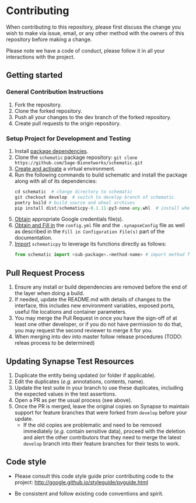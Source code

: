 # Contributing

When contributing to this repository, please first discuss the change you wish to make via issue,
email, or any other method with the owners of this repository before making a change. 

Please note we have a code of conduct, please follow it in all your interactions with the project.

## Getting started

### General Contribution Instructions

1. Fork the repository.
2. Clone the forked repository.
3. Push all your changes to the dev branch of the forked repository.
4. Create pull requests to the origin repository.

### Setup Project for Development and Testing

1. Install [package dependencies](https://sage-schematic.readthedocs.io/en/develop/README.html#installation-requirements-and-pre-requisites).
2. Clone the `schematic` package repository: `git clone https://github.com/Sage-Bionetworks/schematic.git`
3. [Create and activate](https://sage-schematic.readthedocs.io/en/develop/README.html#virtual-environment-setup) a virtual environment.
4. Run the following commands to build schematic and install the package along with all of its dependencies:
   ```python
   cd schematic  # change directory to schematic
   git checkout develop  # switch to develop branch of schematic
   poetry build # build source and wheel archives
   pip install dist/schematicpy-0.1.11-py3-none-any.whl  # install wheel file
5. [Obtain](https://sage-schematic.readthedocs.io/en/develop/README.html#obtain-google-credentials-file-s) appropriate Google credentials file(s).
6. [Obtain and Fill in](https://sage-schematic.readthedocs.io/en/develop/README.html#fill-in-configuration-file-s) the `config.yml` file and the `.synapseConfig` file as well as described in the `Fill in Configuration File(s)` part of the documentation.
8. [Import](https://docs.python.org/3/reference/simple_stmts.html#the-import-statement) `schematicpy` to leverage its functions directly as follows: 
   ```python
   from schematic import <sub-package>.<method-name> # import method from schematic core module

## Pull Request Process

1. Ensure any install or build dependencies are removed before the end of the layer when doing a 
   build.
2. If needed, update the README.md with details of changes to the interface, this includes new environment 
   variables, exposed ports, useful file locations and container parameters.
3. You may merge the Pull Request in once you have the sign-off of at least one other developer, or if you 
   do not have permission to do that, you may request the second reviewer to merge it for you.
4. When merging into dev into master follow release procedures (TODO: releas process to be determined)

## Updating Synapse Test Resources

1. Duplicate the entity being updated (or folder if applicable).
2. Edit the duplicates (_e.g._ annotations, contents, name).
3. Update the test suite in your branch to use these duplicates, including the expected values in the test assertions. 
4. Open a PR as per the usual process (see above). 
5. Once the PR is merged, leave the original copies on Synapse to maintain support for feature branches that were forked from `develop` before your update. 
   - If the old copies are problematic and need to be removed immediately (_e.g._ contain sensitive data), proceed with the deletion and alert the other contributors that they need to merge the latest `develop` branch into their feature branches for their tests to work. 

## Code style

* Please consult this code style guide prior contributing code to the project:
http://google.github.io/styleguide/pyguide.html

* Be consistent and follow existing code conventions and spirit.
